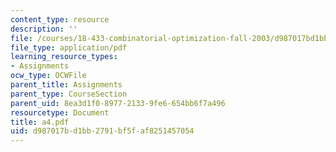 ```yaml
---
content_type: resource
description: ''
file: /courses/18-433-combinatorial-optimization-fall-2003/d987017bd1bb2791bf5faf8251457054_a4.pdf
file_type: application/pdf
learning_resource_types:
- Assignments
ocw_type: OCWFile
parent_title: Assignments
parent_type: CourseSection
parent_uid: 8ea3d1f0-8977-2133-9fe6-654bb6f7a496
resourcetype: Document
title: a4.pdf
uid: d987017b-d1bb-2791-bf5f-af8251457054
---
```

